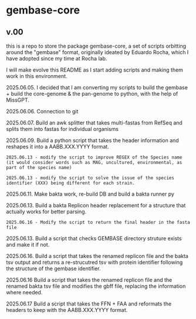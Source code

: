 # gembase-core
## v.00

this is a repo to store the package gembase-core, a set of scripts orbitting around the "gembase" format, originally ideated by Eduardo Rocha, which I have adopted since my time at Rocha lab. 

I will make evolve this README as I start adding scripts and making them work in this environment.

2025.06.05. I decided that I am converting my scripts to build the gembase + build the core-genome & the pan-genome to python, with the help of MissGPT.

2025.06.06. Connection to git

2025.06.07. Build an awk splitter that takes multi-fastas from RefSeq and splits them into fastas for individual organisms

2025.06.09. Build a python script that takes the header information and reshapes it into a AABB.XXX.YYYY format.

    2025.06.13 - modify the script to improve REGEX of the Species name (it would consider words such as MAG, uncultured, environmental, as part of the species name)

    2025.06.13 - modify the script to solve the issue of the species identifier (XXX) being different for each strain.

2025.06.11. Make bakta work, re-build DB and build a bakta runner py

2025.06.13. Build a bakta Replicon header replacement for a structure that actually works for better parsing.

    2025.06.16 - Modify the script to return the final header in the fasta file

2025.06.13. Build a script that checks GEMBASE directory struture exists and make it if not.

2025.06.16. Build a script that takes the renamed replicon file and the bakta tsv output and returns a re-strucutred tsv with protein identifier following the structure of the gembase identifier.

2025.06.16 Build a script that takes the renamed replicon file and the renamed bakta tsv file and modifies the gbff file, replacing the information where needed.

2025.06.17 Build a script that takes the FFN + FAA and reformats the headers to keep with the AABB.XXX.YYYY format.


